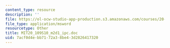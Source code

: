 ```yaml
---
content_type: resource
description: ''
file: https://ol-ocw-studio-app-production.s3.amazonaws.com/courses/20-109-laboratory-fundamentals-in-biological-engineering-spring-2010/7acf0d4ebb7172a38be43d2826417320_MIT20_109S10_m2d1_ipc.doc
file_type: application/msword
resourcetype: Other
title: MIT20_109S10_m2d1_ipc.doc
uid: 7acf0d4e-bb71-72a3-8be4-3d2826417320
---
```

